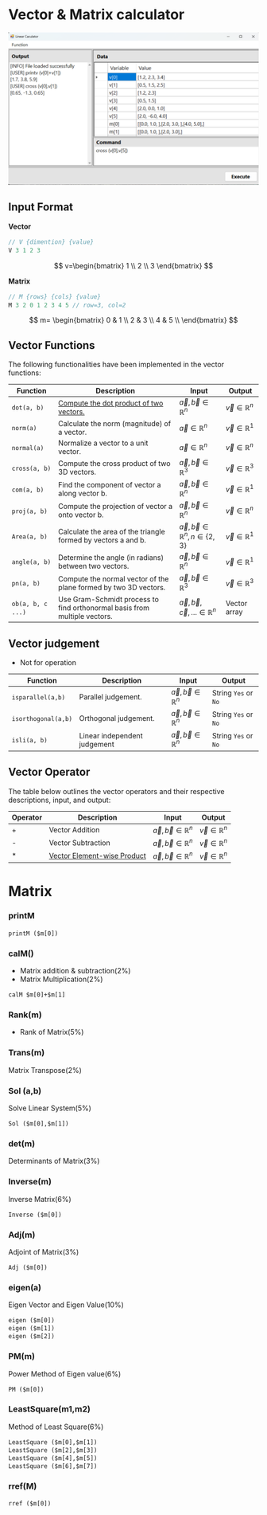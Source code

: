 

# Vector & Matrix calculator

![](./demo/overview.png)

## Input Format

**Vector**
```cpp
// V {dimention} {value}
V 3 1 2 3
```
$$
v=\begin{bmatrix} 1 \\ 2 \\ 3 \end{bmatrix}
$$

**Matrix**
```cpp
// M {rows} {cols} {value}
M 3 2 0 1 2 3 4 5 // row=3, col=2
```
$$
m=
\begin{bmatrix}
0 & 1 \\
2 & 3 \\
4 & 5 \\
\end{bmatrix}
$$
## Vector Functions

The following functionalities have been implemented in the vector functions:

|Function|Description|Input|Output|
|-|-|-|-|
|`dot(a, b)`|[Compute the dot product of two vectors.](https://en.wikipedia.org/wiki/Dot_product)|$\vec{a}, \vec{b} \in \mathbb{R}^n$| $\vec{v} \in \mathbb{R}^n$|
|`norm(a)`|Calculate the norm (magnitude) of a vector.|$\vec{a} \in \mathbb{R}^n$| $\vec{v} \in \mathbb{R}^1$|
|`normal(a)`|Normalize a vector to a unit vector.|$\vec{a} \in \mathbb{R}^n$| $\vec{v} \in \mathbb{R}^n$|
|`cross(a, b)`|Compute the cross product of two 3D vectors.|$\vec{a}, \vec{b} \in \mathbb{R}^3$| $\vec{v} \in \mathbb{R}^3$|
|`com(a, b)`|Find the component of vector a along vector b.|$\vec{a}, \vec{b} \in \mathbb{R}^n$| $\vec{v} \in \mathbb{R}^1$|
|`proj(a, b)`|Compute the projection of vector a onto vector b.|$\vec{a}, \vec{b} \in \mathbb{R}^n$| $\vec{v} \in \mathbb{R}^n$|
|`Area(a, b)`|Calculate the area of the triangle formed by vectors a and b.|$\vec{a}, \vec{b} \in \mathbb{R}^n, n\in\{2,3\}$| $\vec{v} \in \mathbb{R}^1$|
|`angle(a, b)`|Determine the angle (in radians) between two vectors.|$\vec{a}, \vec{b} \in \mathbb{R}^n$| $\vec{v} \in \mathbb{R}^1$|
|`pn(a, b)`|Compute the normal vector of the plane formed by two 3D vectors.|$\vec{a}, \vec{b} \in \mathbb{R}^3$| $\vec{v} \in \mathbb{R}^3$|
|`ob(a, b, c ...)`|Use Gram-Schmidt process to find orthonormal basis from multiple vectors.|$\vec{a}, \vec{b}, \vec{c}, \ldots  \in \mathbb{R}^n$| Vector array|

## Vector judgement
+ Not for operation

|Function|Description|Input| Output |
|-|-| -| -|
|`isparallel(a,b)`|Parallel judgement.| $\vec{a}, \vec{b} \in \mathbb{R}^n$|String `Yes` or `No`|
|`isorthogonal(a,b)`|Orthogonal judgement.|$\vec{a}, \vec{b} \in \mathbb{R}^n$|String `Yes` or `No`|
|`isli(a, b)`|Linear independent judgement|$\vec{a}, \vec{b} \in \mathbb{R}^n$|String `Yes` or `No`|

## Vector Operator
The table below outlines the vector operators and their respective descriptions, input, and output:

| Operator | Description | Input | Output |
|---|---|---|---|
| + | Vector Addition | $\vec{a}, \vec{b} \in \mathbb{R}^n$ | $\vec{v} \in \mathbb{R}^n$ |
| - | Vector Subtraction | $\vec{a}, \vec{b} \in \mathbb{R}^n$ | $\vec{v} \in \mathbb{R}^n$ |
| * | [Vector Element-wise Product](https://en.wikipedia.org/wiki/Hadamard_product_(matrices)) | $\vec{a}, \vec{b} \in \mathbb{R}^n$ | $\vec{v} \in \mathbb{R}^n$ |

# Matrix
### printM
```
printM ($m[0])
```
### calM() 
* Matrix addition & subtraction(2%)
* Matrix Multiplication(2%)
```
calM $m[0]+$m[1]
```
### Rank(m) 
* Rank of Matrix(5%)
### Trans(m)
Matrix Transpose(2%)
###  Sol (a,b)
Solve Linear System(5%)
```
Sol ($m[0],$m[1])
```
### det(m)
Determinants of Matrix(3%)
### Inverse(m)
Inverse Matrix(6%)
```
Inverse ($m[0])
```
### Adj(m)
Adjoint of Matrix(3%)
```
Adj ($m[0])
```
### eigen(a)
Eigen Vector and Eigen Value(10%)
```
eigen ($m[0])
eigen ($m[1])
eigen ($m[2])
```
### PM(m)
Power Method of Eigen value(6%)
```
PM ($m[0])
```
### LeastSquare(m1,m2)
Method of Least Square(6%)
```
LeastSquare ($m[0],$m[1])
LeastSquare ($m[2],$m[3])
LeastSquare ($m[4],$m[5])
LeastSquare ($m[6],$m[7])
```
### rref(M)
```
rref ($m[0])
```

